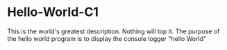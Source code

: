 # Hello-World-C1
 This is the world's greatest description. Nothing will top it.
The purpose of the hello world program is to display the console logger "hello World"